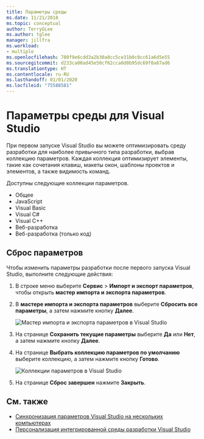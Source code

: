 ```yaml
---
title: Параметры среды
ms.date: 11/21/2018
ms.topic: conceptual
author: TerryGLee
ms.author: tglee
manager: jillfra
ms.workload:
- multiple
ms.openlocfilehash: 780f9e6cdd3a2b30a8cc5ce31b0c8cc61a6d5e55
ms.sourcegitcommit: d233ca00ad45e50cf62cca0d0b95dc69f0a87ad6
ms.translationtype: HT
ms.contentlocale: ru-RU
ms.lasthandoff: 01/01/2020
ms.locfileid: "75588581"
---
```

# <a name="environment-settings-for-visual-studio"></a>Параметры среды для Visual Studio

При первом запуске Visual Studio вы можете оптимизировать среду разработки для наиболее привычного типа разработки, выбрав коллекцию параметров. Каждая коллекция оптимизирует элементы, такие как сочетания клавиш, макеты окон, шаблоны проектов и элементов, а также видимость команд.

Доступны следующие коллекции параметров.

- Общее
- JavaScript
- Visual Basic
- Visual C#
- Visual C++
- Веб-разработка
- Веб-разработка (только код)

## <a name="reset-settings"></a>Сброс параметров

Чтобы изменить параметры разработки после первого запуска Visual Studio, выполните следующие действия:

1. В строке меню выберите **Сервис** > **Импорт и экспорт параметров**, чтобы открыть **мастер импорта и экспорта параметров**.

1. В **мастере импорта и экспорта параметров** выберите **Сбросить все параметры**, а затем нажмите кнопку **Далее**.

   ![Мастер импорта и экспорта параметров в Visual Studio](media/reset-all-settings.png)

1. На странице **Сохранить текущие параметры** выберите **Да** или **Нет**, а затем нажмите кнопку **Далее**.

1. На странице **Выбрать коллекцию параметров по умолчанию** выберите коллекцию, а затем нажмите кнопку **Готово**.

   ![Коллекции параметров в Visual Studio](media/settings-collections.png)

1. На странице **Сброс завершен** нажмите **Закрыть**.

## <a name="see-also"></a>См. также

- [Синхронизация параметров Visual Studio на нескольких компьютерах](synchronized-settings-in-visual-studio.md)
- [Персонализация интегрированной среды разработки Visual Studio](personalizing-the-visual-studio-ide.md)
